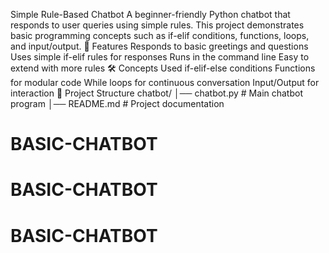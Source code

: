 Simple Rule-Based Chatbot
A beginner-friendly Python chatbot that responds to user queries using simple rules. This project demonstrates basic programming concepts such as if-elif conditions, functions, loops, and input/output.
🚀 Features
Responds to basic greetings and questions
Uses simple if-elif rules for responses
Runs in the command line
Easy to extend with more rules
🛠️ Concepts Used
if-elif-else conditions
Functions for modular code
While loops for continuous conversation
Input/Output for interaction
📂 Project Structure
chatbot/
│── chatbot.py      # Main chatbot program
│── README.md       # Project documentation

# BASIC-CHATBOT
# BASIC-CHATBOT
# BASIC-CHATBOT
